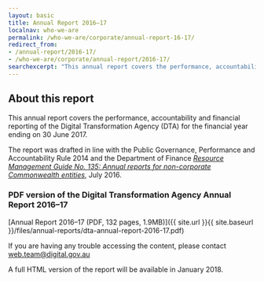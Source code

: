 ```yaml
---
layout: basic
title: Annual Report 2016–17
localnav: who-we-are
permalink: /who-we-are/corporate/annual-report-16-17/
redirect_from:
- /annual-report/2016-17/
- /who-we-are/corporate/annual-report/2016-17/
searchexcerpt: "This annual report covers the performance, accountability and financial reporting of the Digital Transformation Agency (DTA) for the financial year ending on 30 June 2017."
---
```


## About this report

This annual report covers the performance, accountability and financial reporting of the Digital Transformation Agency (DTA) for the financial year ending on 30 June 2017.

The report was drafted in line with the Public Governance, Performance and Accountability Rule 2014 and the Department of Finance [*Resource Management Guide No. 135: Annual reports for non-corporate Commonwealth entities*](http://www.finance.gov.au/sites/default/files/RMG-135-Annual-report-non-corp-requirements-Oct-2016.pdf), July 2016.

### PDF version of the Digital Transformation Agency Annual Report 2016–17

[Annual Report 2016–17 (PDF, 132 pages, 1.9MB)]({{ site.url }}{{ site.baseurl }}/files/annual-reports/dta-annual-report-2016-17.pdf)

If you are having any trouble accessing the content, please contact [web.team@digital.gov.au](mailto:web.team@digital.gov.au)

A full HTML version of the report will be available in January 2018.
